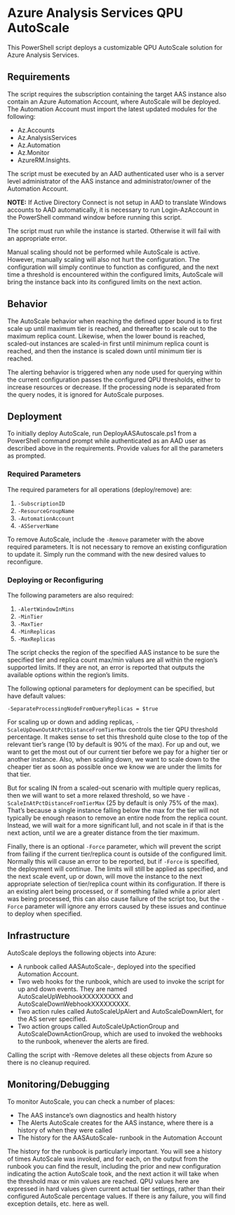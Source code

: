 # Azure Analysis Services QPU AutoScale

This PowerShell script deploys a customizable QPU AutoScale solution for Azure Analysis Services.  

## Requirements

The script requires the subscription containing the target AAS instance also contain an Azure Automation Account, where AutoScale will be deployed. The Automation Account must import the latest updated modules for the following:
- Az.Accounts
- Az.AnalysisServices
- Az.Automation
- Az.Monitor
- AzureRM.Insights.

The script must be executed by an AAD authenticated user who is a server level administrator of the AAS instance and administrator/owner of the Automation Account.

**NOTE:** If Active Directory Connect is not setup in AAD to translate Windows accounts to AAD automatically, it is necessary to run Login-AzAccount in the PowerShell command window before running this script.

The script must run while the instance is started. Otherwise it will fail with an appropriate error.

Manual scaling should not be performed while AutoScale is active. However, manually scaling will also not hurt the configuration. The configuration will simply continue to function as configured, and the next time a threshold is encountered within the configured limits, AutoScale will bring the instance back into its configured limits on the next action.

## Behavior

The AutoScale behavior when reaching the defined upper bound is to first scale up until maximum tier is reached, and thereafter to scale out to the maximum replica count. Likewise, when the lower bound is reached, scaled-out instances are scaled-in first until minimum replica count is reached, and then the instance is scaled down until minimum tier is reached.

The alerting behavior is triggered when any node used for querying within the current configuration passes the configured QPU thresholds, either to increase resources or decrease. If the processing node is separated from the query nodes, it is ignored for AutoScale purposes.

## Deployment

To initially deploy AutoScale, run DeployAASAutoscale.ps1 from a PowerShell command prompt while authenticated as an AAD user as described above in the requirements. Provide values for all the parameters as prompted.  

### Required Parameters

The required parameters for all operations (deploy/remove) are:
 1. `-SubscriptionID`
 1. `-ResourceGroupName`
 1. `-AutomationAccount`
 1. `-ASServerName`

To remove AutoScale, include the `-Remove` parameter with the above required parameters. It is not necessary to remove an existing configuration to update it. Simply run the command with the new desired values to reconfigure.

### Deploying or Reconfiguring

The following parameters are also required:
 1. `-AlertWindowInMins`
 1. `-MinTier`
 1. `-MaxTier`
 1. `-MinReplicas`
 1. `-MaxReplicas`

The script checks the region of the specified AAS instance to be sure the specified tier and replica count max/min values are all within the region’s supported limits.  If they are not, an error is reported that outputs the available options within the region’s limits.

The following optional parameters for deployment can be specified, but have default values:

`-SeparateProcessingNodeFromQueryReplicas = $true`

For scaling up or down and adding replicas, `-ScaleUpDownOutAtPctDistanceFromTierMax` controls the tier QPU threshold percentage.  It makes sense to set this threshold quite close to the top of the relevant tier’s range (10 by default is 90% of the max).  For up and out, we want to get the most out of our current tier before we pay for a higher tier or another instance.  Also, when scaling down, we want to scale down to the cheaper tier as soon as possible once we know we are under the limits for that tier.  

But for scaling IN from a scaled-out scenario with multiple query replicas, then we will want to set a more relaxed threshold, so we have `-ScaleInAtPctDistanceFromTierMax` (25 by default is only 75% of the max).  That’s because a single instance falling below the max for the tier will not typically be enough reason to remove an entire node from the replica count.  Instead, we will wait for a more significant lull, and not scale in if that is the next action, until we are a greater distance from the tier maximum.

Finally, there is an optional `-Force` parameter, which will prevent the script from failing if the current tier/replica count is outside of the configured limit.  Normally this will cause an error to be reported, but if `-Force` is specified, the deployment will continue.  The limits will still be applied as specified, and the next scale event, up or down, will move the instance to the next appropriate selection of tier/replica count within its configuration. If there is an existing alert being processed, or if something failed while a prior alert was being processed, this can also cause failure of the script too, but the `-Force` parameter will ignore any errors caused by these issues and continue to deploy when specified.  

## Infrastructure

AutoScale deploys the following objects into Azure:

* A runbook called AASAutoScale-<instancename>, deployed into the specified Automation Account.
* Two web hooks for the runbook, which are used to invoke the script for up and down events.  They are named AutoScaleUpWebhookXXXXXXXXX and AutoScaleDownWebhookXXXXXXXXX.
* Two action rules called AutoScaleUpAlert and AutoScaleDownAlert, for the AS server specified.
* Two action groups called AutoScaleUpActionGroup and AutoScaleDownActionGroup, which are used to invoked the webhooks to the runbook, whenever the alerts are fired.

Calling the script with -Remove deletes all these objects from Azure so there is no cleanup required.

## Monitoring/Debugging

To monitor AutoScale, you can check a number of places:

* The AAS instance’s own diagnostics and health history
* The Alerts AutoScale creates for the AAS instance, where there is a history of when they were called
* The history for the AASAutoScale-<instancename> runbook in the Automation Account

The history for the runbook is particularly important.  You will see a history of times AutoScale was invoked, and for each, on the output from the runbook you can find the result, including the prior and new configuration  indicating the action AutoScale took, and the next action it will take when the threshold max or min values are reached.  QPU values here are expressed in hard values given current actual tier settings, rather than their configured AutoScale percentage values.  If there is any failure, you will find exception details, etc. here as well.
